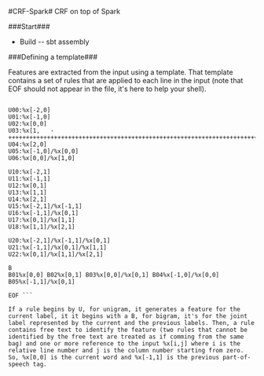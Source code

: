 #CRF-Spark#
CRF on top of Spark

###Start###
- Build
-- sbt assembly


###Defining a template###

Features are extracted from the input using a template. That template contains a set of rules that are applied to each line in the input (note that EOF should not appear in the file, it's here to help your shell).

``` cat > chunking.template <

U00:%x[-2,0]
U01:%x[-1,0]
U02:%x[0,0]
U03:%x[1,   -
+++++++++++++++++++++++++++++++++++++++++++++++++++++++++++++++++++++++0]
U04:%x[2,0]
U05:%x[-1,0]/%x[0,0]
U06:%x[0,0]/%x[1,0]

U10:%x[-2,1]
U11:%x[-1,1]
U12:%x[0,1]
U13:%x[1,1]
U14:%x[2,1]
U15:%x[-2,1]/%x[-1,1]
U16:%x[-1,1]/%x[0,1]
U17:%x[0,1]/%x[1,1]
U18:%x[1,1]/%x[2,1]

U20:%x[-2,1]/%x[-1,1]/%x[0,1]
U21:%x[-1,1]/%x[0,1]/%x[1,1]
U22:%x[0,1]/%x[1,1]/%x[2,1]

B
B01%x[0,0] B02%x[0,1] B03%x[0,0]/%x[0,1] B04%x[-1,0]/%x[0,0] B05%x[-1,1]/%x[0,1]

EOF ```

If a rule begins by U, for unigram, it generates a feature for the current label, it it begins with a B, for bigram, it's for the joint label represented by the current and the previous labels. Then, a rule contains free text to identify the feature (two rules that cannot be identified by the free text are treated as if comming from the same bag) and one or more reference to the input %x[i,j] where i is the relative line number and j is the column number starting from zero. So, %x[0,0] is the current word and %x[-1,1] is the previous part-of-speech tag.
